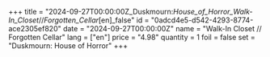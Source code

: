 +++
title = "2024-09-27T00:00:00Z_Duskmourn:_House_of_Horror_Walk-In_Closet_//_Forgotten_Cellar_[en]_false"
id = "0adcd4e5-d542-4293-8774-ace2305ef820"
date = "2024-09-27T00:00:00Z"
name = "Walk-In Closet // Forgotten Cellar"
lang = ["en"]
price = "4.98"
quantity = 1
foil = false
set = "Duskmourn: House of Horror"
+++

